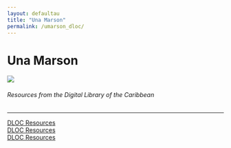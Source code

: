 ```yaml
---
layout: defaultau
title: "Una Marson"
permalink: /umarson_dloc/
---
```

<!-- partial:index.partial.html -->
<div class="content">
    <h1>Una Marson</h1>
    <div class="quote">
        <div><img src="https://bluebanyanbooks.com/wp-content/uploads/2020/12/una-marson-thumb.jpg" class="logo"></div>
    </div>
    <body>
    <h6>Resources from the Digital Library of the Caribbean</h6><hr> 
        <a href="https://www.dloc.com/UF00080046/00007/images/35" target="_blank">DLOC Resources</a><br>
        <a href="https://www.dloc.com/AA00032523/00013/images/283" target="_blank">DLOC Resources</a><br>
        <a href="https://www.dloc.com/AA00030555/00001/images/0" target="_blank">DLOC Resources</a><br>
    </body> 
          </div>
  <!-- partial -->
<script src='https://cdnjs.cloudflare.com/ajax/libs/jquery/3.1.1/jquery.min.js'></script><script  src="{{ site.baseurl }}/assets/js/authorscript.js"></script>